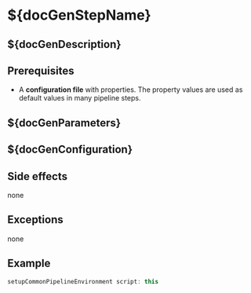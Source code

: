 # ${docGenStepName}

## ${docGenDescription}

## Prerequisites

* A **configuration file** with properties. The property values are used as default values in many pipeline steps.

## ${docGenParameters}

## ${docGenConfiguration}

## Side effects

none

## Exceptions

none

## Example

```groovy
setupCommonPipelineEnvironment script: this
```
